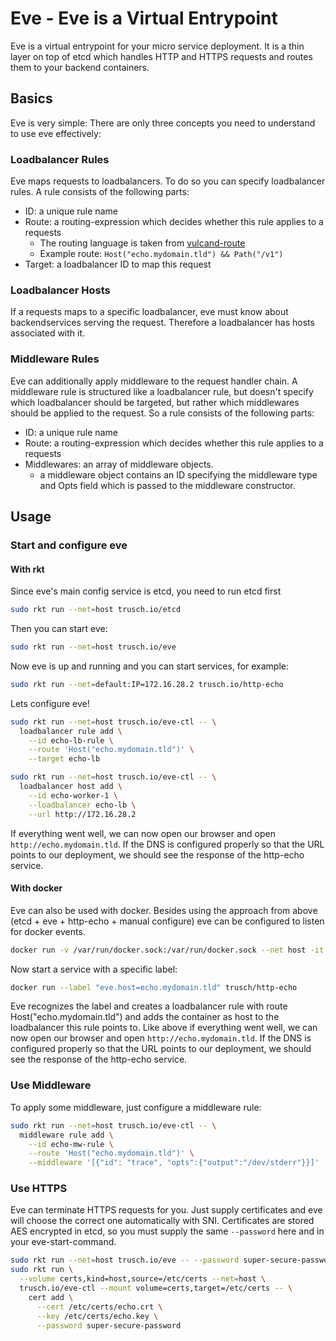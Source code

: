Eve - Eve is a Virtual Entrypoint
=================================

Eve is a virtual entrypoint for your micro service deployment. It is a thin layer on top of etcd which handles HTTP and HTTPS requests and routes them to your backend containers.

## Basics
Eve is very simple: There are only three concepts you need to understand to use eve effectively:
### Loadbalancer Rules
Eve maps requests to loadbalancers. To do so you can specify loadbalancer rules.
A rule consists of the following parts:
* ID: a unique rule name
* Route: a routing-expression which decides whether this rule applies to a requests
  * The routing language is taken from [vulcand-route](https://github.com/vulcand/route)
  * Example route: `Host("echo.mydomain.tld") && Path("/v1")`
* Target: a loadbalancer ID to map this request

### Loadbalancer Hosts
If a requests maps to a specific loadbalancer, eve must know about backendservices serving the request.
Therefore a loadbalancer has hosts associated with it.

### Middleware Rules
Eve can additionally apply middleware to the request handler chain. A middleware rule is structured like a loadbalancer rule, but doesn't specify which loadbalancer should be targeted, but rather which middlewares should be applied to the request.
So a rule consists of the following parts:
* ID: a unique rule name
* Route: a routing-expression which decides whether this rule applies to a requests
* Middlewares: an array of middleware objects.
  * a middleware object contains an ID specifying the middleware type and Opts field which is passed to the middleware constructor.


## Usage
### Start and configure eve
#### With rkt
Since eve's main config service is etcd, you need to run etcd first
```bash
sudo rkt run --net=host trusch.io/etcd
```
Then you can start eve:
```bash
sudo rkt run --net=host trusch.io/eve
```
Now eve is up and running and you can start services, for example:
```bash
sudo rkt run --net=default:IP=172.16.28.2 trusch.io/http-echo
```
Lets configure eve!
```bash
sudo rkt run --net=host trusch.io/eve-ctl -- \
  loadbalancer rule add \
    --id echo-lb-rule \
    --route 'Host("echo.mydomain.tld")' \
    --target echo-lb

sudo rkt run --net=host trusch.io/eve-ctl -- \
  loadbalancer host add \
    --id echo-worker-1 \
    --loadbalancer echo-lb \
    --url http://172.16.28.2
```

If everything went well, we can now open our browser and open `http://echo.mydomain.tld`. If the DNS is configured properly
so that the URL points to our deployment, we should see the response of the http-echo service.

#### With docker
Eve can also be used with docker. Besides using the approach from above (etcd + eve + http-echo + manual configure) eve can be configured to listen for docker events.
```bash
docker run -v /var/run/docker.sock:/var/run/docker.sock --net host -it trusch/eve eve --docker
```
Now start a service with a specific label:
```bash
docker run --label "eve.host=echo.mydomain.tld" trusch/http-echo
```
Eve recognizes the label and creates a loadbalancer rule with route Host("echo.mydomain.tld") and adds the container as host to the loadbalancer this rule points to. Like above if everything went well, we can now open our browser and open `http://echo.mydomain.tld`. If the DNS is configured properly so that the URL points to our deployment, we should see the response of the http-echo service.

### Use Middleware
To apply some middleware, just configure a middleware rule:
```bash
sudo rkt run --net=host trusch.io/eve-ctl -- \
  middleware rule add \
    --id echo-mw-rule \
    --route 'Host("echo.mydomain.tld")' \
    --middleware '[{"id": "trace", "opts":{"output":"/dev/stderr"}}]'
```

### Use HTTPS
Eve can terminate HTTPS requests for you. Just supply certificates and eve will choose the correct one automatically with SNI. Certificates are stored AES encrypted in etcd, so you must supply the same `--password` here and in your eve-start-command.
```bash
sudo rkt run --net=host trusch.io/eve -- --password super-secure-password
sudo rkt run \
  --volume certs,kind=host,source=/etc/certs --net=host \
  trusch.io/eve-ctl --mount volume=certs,target=/etc/certs -- \
    cert add \
      --cert /etc/certs/echo.crt \
      --key /etc/certs/echo.key \
      --password super-secure-password
```
